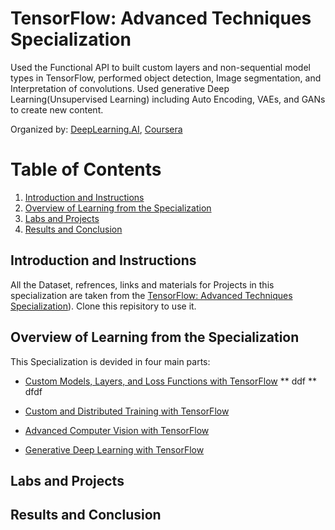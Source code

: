 # TensorFlow: Advanced Techniques Specialization

Used the Functional API to built custom layers and non-sequential model types in TensorFlow, performed object detection, Image segmentation, and Interpretation of convolutions. Used generative Deep Learning(Unsupervised Learning) including Auto Encoding, VAEs, and GANs to create new content.

Organized by: [DeepLearning.AI](https://www.deeplearning.ai/), [Coursera](https://coursera.org/)

# Table of Contents

1. [Introduction and Instructions](#my-first-title)
2. [Overview of Learning from the Specialization](#my-second-title)
3. [Labs and Projects](#my-third-title)
4. [Results and Conclusion](#my-fourth-title)
## Introduction and Instructions
All the Dataset, refrences, links and materials for Projects in this specialization are taken from the [TensorFlow: Advanced Techniques Specialization](https://www.coursera.org/specializations/tensorflow-advanced-techniques)). 
Clone this repisitory to use it. 

## Overview of Learning from the Specialization
This Specialization is devided in four main parts:
* [Custom Models, Layers, and Loss Functions with TensorFlow](https://www.coursera.org/learn/custom-models-layers-loss-functions-with-tensorflow?specialization=tensorflow-advanced-techniques)
 ** ddf
 ** dfdf
 
* [Custom and Distributed Training with TensorFlow](https://www.coursera.org/learn/custom-distributed-training-with-tensorflow?specialization=tensorflow-advanced-techniques)


* [Advanced Computer Vision with TensorFlow](https://www.coursera.org/learn/advanced-computer-vision-with-tensorflow?specialization=tensorflow-advanced-techniques)


* [Generative Deep Learning with TensorFlow](https://www.coursera.org/learn/generative-deep-learning-with-tensorflow?specialization=tensorflow-advanced-techniques)




## Labs and Projects




## Results and Conclusion
